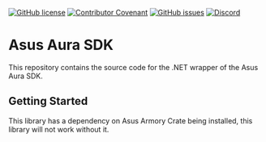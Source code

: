 [![GitHub license](https://img.shields.io/github/license/ChromaControl/AuraServiceLib.NET?style=for-the-badge&color=00bb00)](https://github.com/ChromaControl/AuraServiceLib.NET/blob/main/LICENSE.txt)
[![Contributor Covenant](https://img.shields.io/badge/Contributor%20Covenant-2.0-4baaaa?style=for-the-badge)](CODE_OF_CONDUCT.md)
[![GitHub issues](https://img.shields.io/github/issues/ChromaControl/AuraServiceLib.NET?style=for-the-badge)](https://github.com/ChromaControl/AuraServiceLib.NET/issues)
[![Discord](https://img.shields.io/discord/800996203609194517?style=for-the-badge&logo=discord&label=Discord&color=7289DA)](https://discord.gg/wz2dFyWuws)

# Asus Aura SDK
This repository contains the source code for the .NET wrapper of the Asus Aura SDK.

## Getting Started
This library has a dependency on Asus Armory Crate being installed, this library will not work without it.

